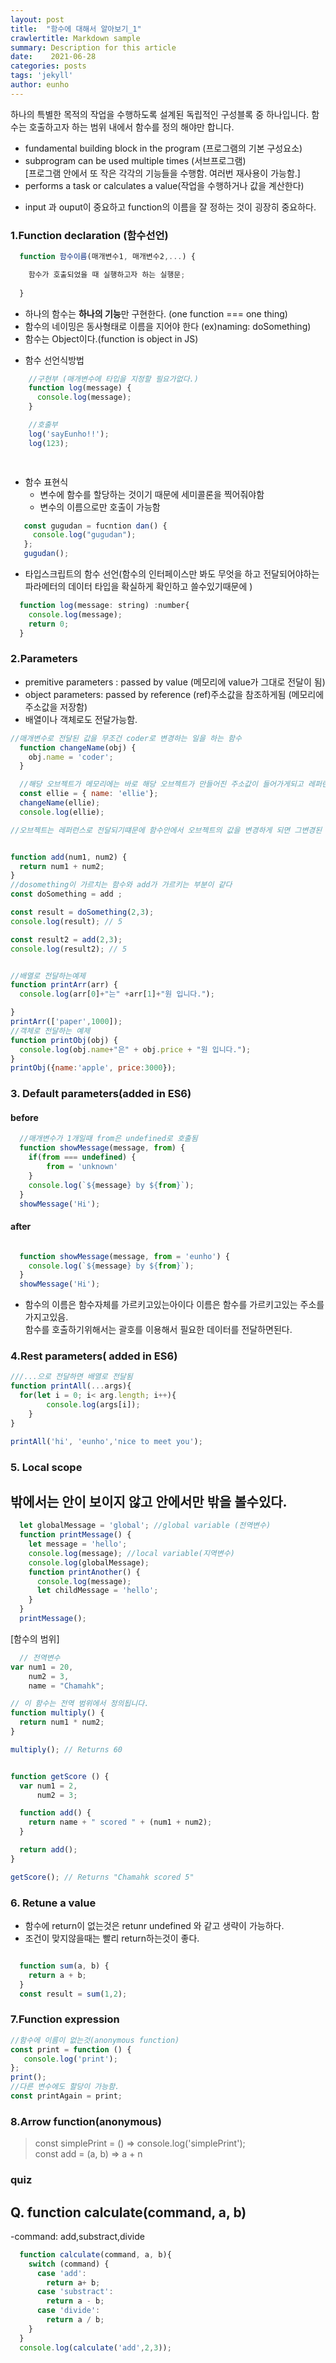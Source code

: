 ```yaml
---
layout: post
title:  "함수에 대해서 알아보기_1"
crawlertitle: Markdown sample
summary: Description for this article
date:    2021-06-28
categories: posts
tags: 'jekyll'
author: eunho
---
```



하나의 특별한 목적의 작업을 수행하도록 설계된 독립적인 구성블록 중 하나입니다.
함수는 호출하고자 하는 범위 내에서 함수를 정의 해야만 합니다.


- fundamental building block in the program (프로그램의 기본 구성요소)
- subprogram can be used multiple times (서브프로그램) <br>
  [프로그램 안에서 또 작은 각각의 기능들을 수행함. 여러번 재사용이 가능함.]
- performs a task or calculates a value(작업을 수행하거나 값을 계산한다)

* input 과 ouput이 중요하고 function의 이름을 잘 정하는 것이 굉장히 중요하다.

### 1.Function declaration (함수선언)
```javascript
  function 함수이름(매개변수1, 매개변수2,...) {

    함수가 호출되었을 때 실행하고자 하는 실행문;
  
  }
```
  - 하나의 함수는 **하나의 기능**만 구현한다. (one function === one thing)
  - 함수의 네이밍은 동사형태로 이름을 지어야 한다 (ex)naming: doSomething)
  - 함수는 Object이다.(function is object in JS)

* 함수 선언식방법

```javascript
    //구현부 (매개변수에 타입을 지정할 필요가없다.) 
    function log(message) {
      console.log(message);
    }

    //호출부
    log('sayEunho!!');
    log(123);

    
```
* 함수 표현식 
  - 변수에 함수를 할당하는 것이기 때문에 세미콜론을 찍어줘야함
  - 변수의 이름으로만 호출이 가능함
```javascript
   const gugudan = fucntion dan() {
     console.log("gugudan");
   };
   gugudan();
```

- 타입스크립트의 함수 선언(함수의 인터페이스만 봐도 무엇을 하고 전달되어야하는 파라메터의 데이터 타입을 확실하게 확인하고 쓸수있기때문에 )

```javascript
  function log(message: string) :number{
    console.log(message);
    return 0;
  }
```

### 2.Parameters
- premitive parameters : passed by value (메모리에 value가 그대로 전달이 됨)
- object parameters: passed by reference (ref)주소값을 참조하게됨 (메모리에 주소값을 저장함)
- 배열이나 객체로도 전달가능함.

```javascript
//매개변수로 전달된 값을 무조건 coder로 변경하는 일을 하는 함수
  function changeName(obj) {
    obj.name = 'coder';
  }

  //해당 오브젝트가 메모리에는 바로 해당 오브젝트가 만들어진 주소값이 들어가게되고 레퍼런스는 엘리를 가르키게 된다. 
  const ellie = { name: 'ellie'}; 
  changeName(ellie);
  console.log(ellie);

//오브젝트는 레퍼런스로 전달되기떄문에 함수안에서 오브젝트의 값을 변경하게 되면 그변경된 사항이 그대로 메모리에 전달됨


function add(num1, num2) {
  return num1 + num2;
}
//dosomething이 가르치는 함수와 add가 가르키는 부분이 같다
const doSomething = add ;

const result = doSomething(2,3);
console.log(result); // 5

const result2 = add(2,3);
console.log(result2); // 5


//배열로 전달하는예제
function printArr(arr) {
  console.log(arr[0]+"는" +arr[1]+"원 입니다.");

}
printArr(['paper',1000]);
//객체로 전달하는 예제
function printObj(obj) {
  console.log(obj.name+"은" + obj.price + "원 입니다.");
}
printObj({name:'apple', price:3000});
```

### 3. Default parameters(added in ES6)

#### before
```javascript
  //매개변수가 1개일때 from은 undefined로 호출됨
  function showMessage(message, from) {
    if(from === undefined) {
        from = 'unknown'
    }
    console.log(`${message} by ${from}`);
  }
  showMessage('Hi');

```

#### after
```javascript

  function showMessage(message, from = 'eunho') {
    console.log(`${message} by ${from}`);
  }
  showMessage('Hi');

```
- 함수의 이름은 함수자체를 가르키고있는아이다 이름은 함수를 가르키고있는 주소를 가지고있음. <br>
  함수를 호출하기위해서는 괄호를 이용해서 필요한 데이터를 전달하면된다.

### 4.Rest parameters( added in ES6)
```javascript
///...으로 전달하면 배열로 전달됨
function printAll(...args){  
  for(let i = 0; i< arg.length; i++){
		console.log(args[i]);
	}
}

printAll('hi', 'eunho','nice to meet you');

```

### 5. Local scope

## 밖에서는 안이 보이지 않고 안에서만 밖을 볼수있다.

```javascript
  let globalMessage = 'global'; //global variable (전역변수)
  function printMessage() {
    let message = 'hello';
    console.log(message); //local variable(지역변수)
    console.log(globalMessage);
    function printAnother() {
      console.log(message);
      let childMessage = 'hello';
    }
  }
  printMessage();
```
[함수의 범위]
```javascript
  // 전역변수
var num1 = 20,
    num2 = 3,
    name = "Chamahk";

// 이 함수는 전역 범위에서 정의됩니다.
function multiply() {
  return num1 * num2;
}

multiply(); // Returns 60


function getScore () {
  var num1 = 2,
      num2 = 3;

  function add() {
    return name + " scored " + (num1 + num2);
  }

  return add();
}

getScore(); // Returns "Chamahk scored 5"

```

### 6. Retune a value
- 함수에 return이 없는것은 retunr undefined 와 같고 생략이 가능하다.
- 조건이 맞지않을때는 빨리 return하는것이 좋다.

```javascript

  function sum(a, b) {
    return a + b;
  }
  const result = sum(1,2);

```

### 7.Function expression

```javascript
//함수에 이름이 없는것(anonymous function)
const print = function () {
   console.log('print');
};
print();
//다른 변수에도 할당이 가능함.
const printAgain = print;
```

### 8.Arrow function(anonymous)
> const simplePrint = ()  => console.log('simplePrint'); <br>
const add = (a, b) => a + n


### quiz

## Q. function calculate(command, a, b)
-command: add,substract,divide

```javascript
  function calculate(command, a, b){
    switch (command) {
      case 'add':
        return a+ b;
      case 'substract':
        return a - b;
      case 'divide':
        return a / b;  
    }
  }
  console.log(calculate('add',2,3));

```

